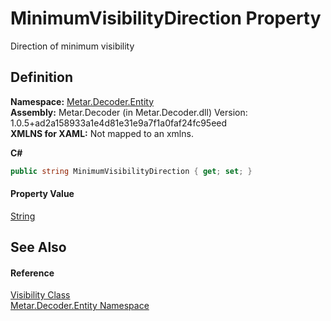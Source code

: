 # MinimumVisibilityDirection Property


Direction of minimum visibility



## Definition
**Namespace:** <a href="N_Metar_Decoder_Entity.md">Metar.Decoder.Entity</a>  
**Assembly:** Metar.Decoder (in Metar.Decoder.dll) Version: 1.0.5+ad2a158933a1e4d81e31e9a7f1a0faf24fc95eed  
**XMLNS for XAML:** Not mapped to an xmlns.

**C#**
``` C#
public string MinimumVisibilityDirection { get; set; }
```



#### Property Value
<a href="https://learn.microsoft.com/dotnet/api/system.string" target="_blank" rel="noopener noreferrer">String</a>

## See Also


#### Reference
<a href="T_Metar_Decoder_Entity_Visibility.md">Visibility Class</a>  
<a href="N_Metar_Decoder_Entity.md">Metar.Decoder.Entity Namespace</a>  
